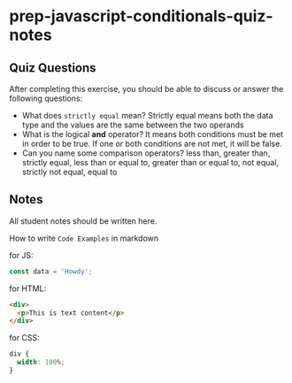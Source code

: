 # prep-javascript-conditionals-quiz-notes

## Quiz Questions

After completing this exercise, you should be able to discuss or answer the following questions:

- What does `strictly equal` mean?
  Strictly equal means both the data type and the values are the same between the two operands
- What is the logical **and** operator?
  It means both conditions must be met in order to be true. If one or both conditions are not met, it will be false.
- Can you name some comparison operators?
  less than, greater than, strictly equal, less than or equal to, greater than or equal to, not equal, strictly not equal, equal to

## Notes

All student notes should be written here.

How to write `Code Examples` in markdown

for JS:

```javascript
const data = 'Howdy';
```

for HTML:

```html
<div>
  <p>This is text content</p>
</div>
```

for CSS:

```css
div {
  width: 100%;
}
```

